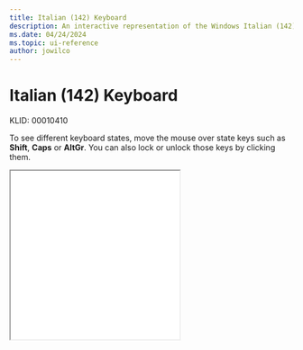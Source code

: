 ```yaml
---
title: Italian (142) Keyboard
description: An interactive representation of the Windows Italian (142) keyboard. To see different keyboard states, click or move the mouse over the state keys.
ms.date: 04/24/2024
ms.topic: ui-reference
author: jowilco
---
```


# Italian (142) Keyboard

KLID: 00010410

To see different keyboard states, move the mouse over state keys such as **Shift**, **Caps** or **AltGr**. You can also lock or unlock those keys by clicking them.

<iframe src="kbdit142.html" height="300"></iframe>
